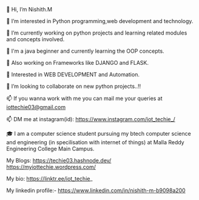 👋 Hi, I’m Nishith.M

👀 I’m interested in Python programming,web development and technology.

🌱 I’m currently working on python projects and learning related modules and concepts involved.

🌱 I'm a java beginner and currently learning the OOP concepts.

🌱 Also working on Frameworks like DJANGO and FLASK.

🌱 Interested in WEB DEVELOPMENT and Automation.

💞️ I’m looking to collaborate on new python projects..!!

📫 If you wanna work with me you can mail me your queries at iottechie03@gmail.com

📫 DM me at instagram(id): https://www.instagram.com/iot_techie_/

🎓 I am a computer science student pursuing my btech computer science and engineering (in specilisation with internet of things) at Malla Reddy Engineering College Main Campus.

My Blogs:
https://techie03.hashnode.dev/
https://myiottechie.wordpress.com/

My bio: https://linktr.ee/iot_techie_


My linkedin profile:- https://www.linkedin.com/in/nishith-m-b9098a200
